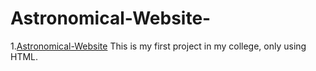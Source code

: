 # Astronomical-Website-
1.[Astronomical-Website](https://23Bhupesh.github.io/Astronomical-Website/)
This is my first project in my college, only using HTML.
